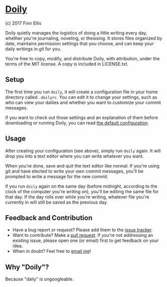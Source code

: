 # [Doily](https://github.com/relsqui/doily)
(c) 2017 Finn Ellis

Doily quietly manages the logistics of doing a little writing every day,
whether you're journaling, noveling, or thesising. It stores files organized by
date, maintains permission settings that you choose, and can keep your daily
writings in git for you.

You're free to copy, modify, and distribute Doily, with attribution, under the
terms of the MIT license. A copy is included in LICENSE.txt.

## Setup

The first time you run `doily`, it will create a configuration file in your home
directory called `.doilyrc`.  You can edit it to change your settings, such as
who can view your dailies and whether you want to customize your commit
messages.

If you want to check out those settings and an explanation of them before
downloading or running Doily, you can read
[the default configuration](default.doilyrc).

## Usage

After creating your configuration (see above), simply run `doily` again. It
will drop you into a text editor where you can write whatever you want.

When you're done, save and quit the text editor like normal. If you're using
git and have elected to write your own commit messages, you'll be prompted to
write a message for the new commit.

If you run `doily` again on the same day (before midnight, according to the
clock of the computer you're writing on), you'll be editing the same file for
that day. If the day rolls over while you're writing, whatever file you're
currently in will still be saved as the previous day.

## Feedback and Contribution

* Have a bug report or request? Please add them to the
  [issue tracker](https://github.com/relsqui/doily/issues).
* Want to contribute? Make a
  [pull request](https://www.thinkful.com/learn/github-pull-request-tutorial/).
  If you're not addressing an existing issue, please open one (or email) first
  to get feedback on your idea.
* When in doubt? Feel free to [email me](mailto:relsqui@chiliahedron.com)!

## Why "Doily"?

Because "daily" is ungoogleable.
